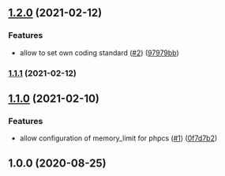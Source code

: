 ## [1.2.0](https://github.com/RedaktionsNetzwerk-Deutschland/reviewdog-action-phpcs/compare/v1.1.1...v1.2.0) (2021-02-12)


### Features

* allow to set own coding standard ([#2](https://github.com/RedaktionsNetzwerk-Deutschland/reviewdog-action-phpcs/issues/2)) ([97979bb](https://github.com/RedaktionsNetzwerk-Deutschland/reviewdog-action-phpcs/commit/97979bb6ddb162d8f2d25ad262ec19012f459d2a))

### [1.1.1](https://github.com/RedaktionsNetzwerk-Deutschland/reviewdog-action-phpcs/compare/v1.1.0...v1.1.1) (2021-02-12)

## [1.1.0](https://github.com/RedaktionsNetzwerk-Deutschland/reviewdog-action-phpcs/compare/v1.0.0...v1.1.0) (2021-02-10)


### Features

* allow configuration of memory_limit for phpcs ([#1](https://github.com/RedaktionsNetzwerk-Deutschland/reviewdog-action-phpcs/issues/1)) ([0f7d7b2](https://github.com/RedaktionsNetzwerk-Deutschland/reviewdog-action-phpcs/commit/0f7d7b2b66fcb55e84900c523b08bc9fec3fb3fe))

## 1.0.0 (2020-08-25)

